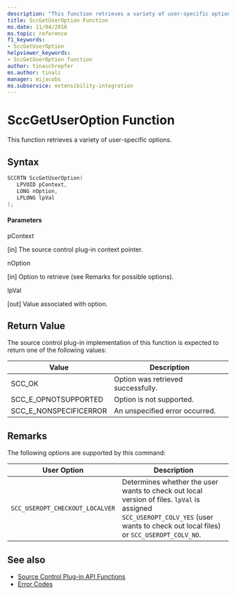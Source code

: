 ```yaml
---
description: "This function retrieves a variety of user-specific options."
title: SccGetUserOption Function
ms.date: 11/04/2016
ms.topic: reference
f1_keywords:
- SccGetUserOption
helpviewer_keywords:
- SccGetUserOption function
author: tinaschrepfer
ms.author: tinali
manager: mijacobs
ms.subservice: extensibility-integration
---
```

# SccGetUserOption Function

This function retrieves a variety of user-specific options.

## Syntax

```cpp
SCCRTN SccGetUserOption(
   LPVOID pContext,
   LONG nOption,
   LPLONG lpVal
);
```

#### Parameters
 pContext

[in] The source control plug-in context pointer.

 nOption

[in] Option to retrieve (see Remarks for possible options).

 lpVal

[out] Value associated with option.

## Return Value
 The source control plug-in implementation of this function is expected to return one of the following values:

|Value|Description|
|-----------|-----------------|
|SCC_OK|Option was retrieved successfully.|
|SCC_E_OPNOTSUPPORTED|Option is not supported.|
|SCC_E_NONSPECIFICERROR|An unspecified error occurred.|

## Remarks
 The following options are supported by this command:

|User Option|Description|
|-----------------|-----------------|
|`SCC_USEROPT_CHECKOUT_LOCALVER`|Determines whether the user wants to check out local version of files. `lpVal` is assigned `SCC_USEROPT_COLV_YES` (user wants to check out local files) or `SCC_USEROPT_COLV_NO`.|

## See also
- [Source Control Plug-in API Functions](../extensibility/source-control-plug-in-api-functions.md)
- [Error Codes](../extensibility/error-codes.md)
